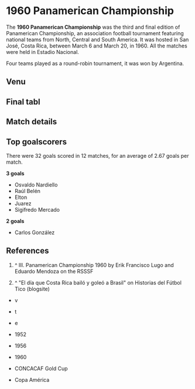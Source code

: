 # 1960 Panamerican Championship

The **1960 Panamerican Championship**  was the third and final edition of Panamerican Championship, an association football tournament featuring national teams from North, Central and South America. It was hosted in San José, Costa Rica, between March 6 and March 20, in 1960. All the matches were held in Estadio Nacional.

Four teams played as a round-robin tournament, it was won by Argentina.

## Venu

## Final tabl

## Match details





## Top goalscorers

There were 32 goals scored in 12 matches, for an average of 2.67 goals per match.

**3 goals** 

 -  Osvaldo Nardiello
 -  Raúl Belén
 -  Elton
 -  Juarez
 -  Sigifredo Mercado

**2 goals** 

 -  Carlos González



## References

 1. ^ III. Panamerican Championship 1960 by Erik Francisco Lugo and Eduardo Mendoza on the RSSSF

 2. ^ "El día que Costa Rica bailó y goleó a Brasil" on Historias del Fútbol Tico (blogsite)


 - v
 - t
 - e

 - 1952
 - 1956
 - 1960

 - CONCACAF Gold Cup
 - Copa América

